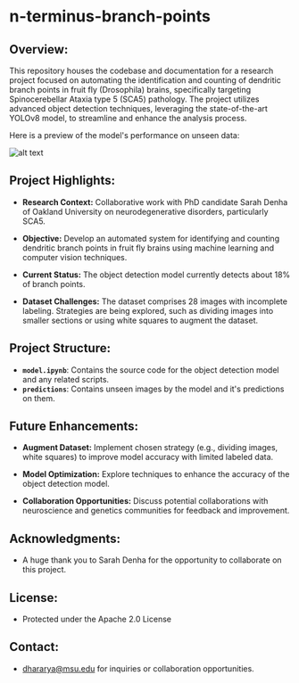 # n-terminus-branch-points

## Overview:

This repository houses the codebase and documentation for a research project focused on automating the identification and counting of dendritic branch points in fruit fly (Drosophila) brains, specifically targeting Spinocerebellar Ataxia type 5 (SCA5) pathology. The project utilizes advanced object detection techniques, leveraging the state-of-the-art YOLOv8 model, to streamline and enhance the analysis process.

Here is a preview of the model's performance on unseen data:

![alt text](https://github.com/[aryandhr]/[n-terminus-branch-points]/[main]/20x-Delta-N-GM-120HR-L1-N1-A3-FINAL-SAD111919.tif?raw=true)

## Project Highlights:

- **Research Context:** Collaborative work with PhD candidate Sarah Denha of Oakland University on neurodegenerative disorders, particularly SCA5.
  
- **Objective:** Develop an automated system for identifying and counting dendritic branch points in fruit fly brains using machine learning and computer vision techniques.

- **Current Status:** The object detection model currently detects about 18% of branch points.

- **Dataset Challenges:** The dataset comprises 28 images with incomplete labeling. Strategies are being explored, such as dividing images into smaller sections or using white squares to augment the dataset.

## Project Structure:

- **`model.ipynb`**: Contains the source code for the object detection model and any related scripts.
- **`predictions`**: Contains unseen images by the model and it's predictions on them.

## Future Enhancements:

- **Augment Dataset:** Implement chosen strategy (e.g., dividing images, white squares) to improve model accuracy with limited labeled data.

- **Model Optimization:** Explore techniques to enhance the accuracy of the object detection model.

- **Collaboration Opportunities:** Discuss potential collaborations with neuroscience and genetics communities for feedback and improvement.

## Acknowledgments:

- A huge thank you to Sarah Denha for the opportunity to collaborate on this project.

## License:

- Protected under the Apache 2.0 License

## Contact:

- dhararya@msu.edu for inquiries or collaboration opportunities.
